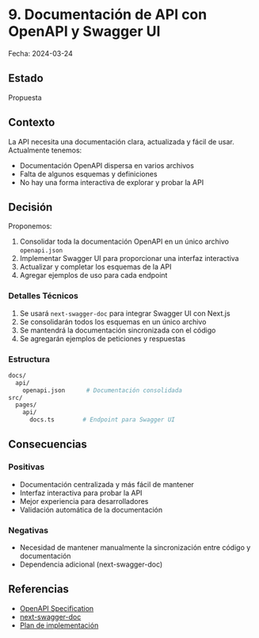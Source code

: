 # 9. Documentación de API con OpenAPI y Swagger UI

Fecha: 2024-03-24

## Estado

Propuesta

## Contexto

La API necesita una documentación clara, actualizada y fácil de usar. Actualmente tenemos:
- Documentación OpenAPI dispersa en varios archivos
- Falta de algunos esquemas y definiciones
- No hay una forma interactiva de explorar y probar la API

## Decisión

Proponemos:
1. Consolidar toda la documentación OpenAPI en un único archivo `openapi.json`
2. Implementar Swagger UI para proporcionar una interfaz interactiva
3. Actualizar y completar los esquemas de la API
4. Agregar ejemplos de uso para cada endpoint

### Detalles Técnicos

1. Se usará `next-swagger-doc` para integrar Swagger UI con Next.js
2. Se consolidarán todos los esquemas en un único archivo
3. Se mantendrá la documentación sincronizada con el código
4. Se agregarán ejemplos de peticiones y respuestas

### Estructura

```bash
docs/
  api/
    openapi.json      # Documentación consolidada
src/
  pages/
    api/
      docs.ts        # Endpoint para Swagger UI
```

## Consecuencias

### Positivas
- Documentación centralizada y más fácil de mantener
- Interfaz interactiva para probar la API
- Mejor experiencia para desarrolladores
- Validación automática de la documentación

### Negativas
- Necesidad de mantener manualmente la sincronización entre código y documentación
- Dependencia adicional (next-swagger-doc)

## Referencias
- [OpenAPI Specification](https://swagger.io/specification/)
- [next-swagger-doc](https://www.npmjs.com/package/next-swagger-doc)
- [Plan de implementación](../implementation-plans/openapi-update.md)
